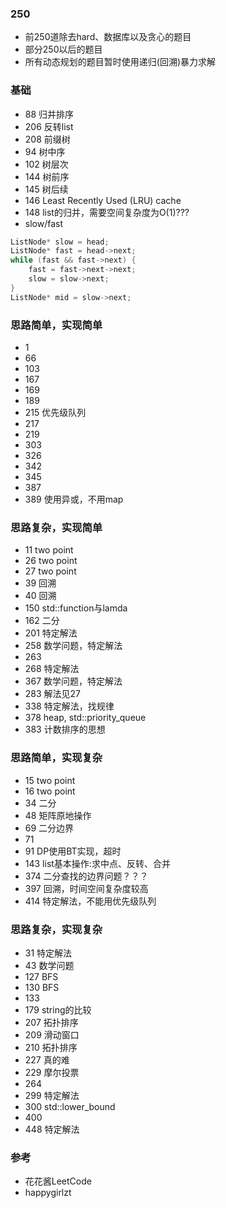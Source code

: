 ### 250
* 前250道除去hard、数据库以及贪心的题目
* 部分250以后的题目
* 所有动态规划的题目暂时使用递归(回溯)暴力求解

### 基础
* 88 归并排序
* 206 反转list
* 208 前缀树
* 94 树中序
* 102 树层次
* 144 树前序
* 145 树后续
* 146 Least Recently Used (LRU) cache
* 148 list的归并，需要空间复杂度为O(1)???
* slow/fast
```c++
ListNode* slow = head;
ListNode* fast = head->next;
while (fast && fast->next) {
    fast = fast->next->next;
    slow = slow->next;
}
ListNode* mid = slow->next;
```

### 思路简单，实现简单
* 1
* 66
* 103
* 167
* 169
* 189
* 215 优先级队列
* 217
* 219
* 303
* 326
* 342
* 345
* 387
* 389 使用异或，不用map
  
### 思路复杂，实现简单
* 11 two point
* 26 two point
* 27 two point
* 39 回溯
* 40 回溯
* 150 std::function与lamda
* 162 二分
* 201 特定解法
* 258 数学问题，特定解法
* 263
* 268 特定解法
* 367 数学问题，特定解法
* 283 解法见27
* 338 特定解法，找规律
* 378 heap, std::priority_queue
* 383 计数排序的思想

### 思路简单，实现复杂
* 15 two point
* 16 two point
* 34 二分
* 48 矩阵原地操作
* 69 二分边界
* 71
* 91 DP使用BT实现，超时
* 143 list基本操作:求中点、反转、合并
* 374 二分查找的边界问题？？？
* 397 回溯，时间空间复杂度较高
* 414 特定解法，不能用优先级队列

### 思路复杂，实现复杂
* 31 特定解法
* 43 数学问题
* 127 BFS
* 130 BFS
* 133
* 179 string的比较
* 207 拓扑排序
* 209 滑动窗口
* 210 拓扑排序
* 227 真的难
* 229 摩尔投票
* 264 
* 299 特定解法
* 300 std::lower_bound
* 400
* 448 特定解法



### 参考
* 花花酱LeetCode
* happygirlzt

